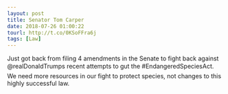 ```yaml
---
layout: post
title: Senator Tom Carper
date: 2018-07-26 01:00:22
tourl: http://t.co/0KSoFFra6j
tags: [Law]
---
```

Just got back from filing 4 amendments in the Senate to fight back against @realDonaldTrumps recent attempts to gut the #EndangeredSpeciesAct. We need more resources in our fight to protect species, not changes to this highly successful law.